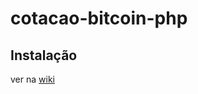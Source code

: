 # cotacao-bitcoin-php

## Instalação
ver na [wiki](https://github.com/vitorgamer58/cotacao-bitcoin-php/wiki)